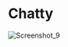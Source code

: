 # Chatty
![Screenshot_9](https://user-images.githubusercontent.com/30155843/61175937-94c8c400-a5c0-11e9-9767-be3b8064f261.png)

